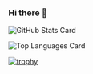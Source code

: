 ### Hi there 👋

![GitHub Stats Card](https://github-readme-stats.vercel.app/api?username=sayyyyyy)

![Top Languages Card](https://github-readme-stats.vercel.app/api/top-langs/?username=sayyyyyy)


[![trophy](https://github-profile-trophy.vercel.app/?username=sayyyyyy)](https://github.com/ryo-ma/github-profile-trophy)
<!--
**sayyyyyy/sayyyyyy** is a ✨ _special_ ✨ repository because its `README.md` (this file) appears on your GitHub profile.

Here are some ideas to get you started:

- 🔭 I’m currently working on ...
- 🌱 I’m currently learning ...
- 👯 I’m looking to collaborate on ...
- 🤔 I’m looking for help with ...
- 💬 Ask me about ...
- 📫 How to reach me: ...
- 😄 Pronouns: ...
- ⚡ Fun fact: ...
-->
